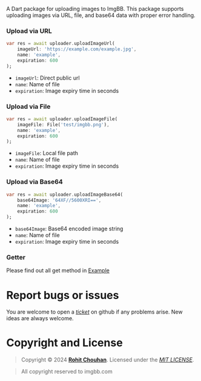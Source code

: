 A Dart package for uploading images to ImgBB. This package supports uploading images via URL, file, and base64 data with proper error handling.

### Upload via URL

```dart
var res = await uploader.uploadImageUrl(
    imageUrl: 'https://example.com/example.jpg',
    name: 'example',
    expiration: 600
);
```

- `imageUrl`: Direct public url
- `name`: Name of file
- `expiration`: Image expiry time in seconds

### Upload via File

```dart
var res = await uploader.uploadImageFile(
    imageFile: File('test/imgbb.png'),
    name: 'example',
    expiration: 600
);
```

- `imageFile`: Local file path
- `name`: Name of file
- `expiration`: Image expiry time in seconds

### Upload via Base64

```dart
var res = await uploader.uploadImageBase64(
    base64Image: '64XF//5600XRI==',
    name: 'example',
    expiration: 600
);
```

- `base64Image`: Base64 encoded image string
- `name`: Name of file
- `expiration`: Image expiry time in seconds

### Getter

Please find out all get method in [Example](https://pub.dev/packages/imgbb/example)

# Report bugs or issues

You are welcome to open a _[ticket](https://github.com/rohit-chouhan/imgbb-flutter/issues)_ on github if any problems arise. New ideas are always welcome.

# Copyright and License

> Copyright © 2024 **[Rohit Chouhan](https://rohitchouhan.com)**. Licensed under the _[MIT LICENSE](https://github.com/rohit-chouhan/imgbb-flutter/blob/main/LICENSE)_.

> All copyright reserved to imgbb.com
